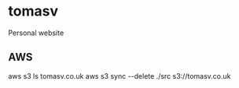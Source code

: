 # tomasv
Personal website

## AWS

aws s3 ls tomasv.co.uk
aws s3 sync --delete ./src s3://tomasv.co.uk
